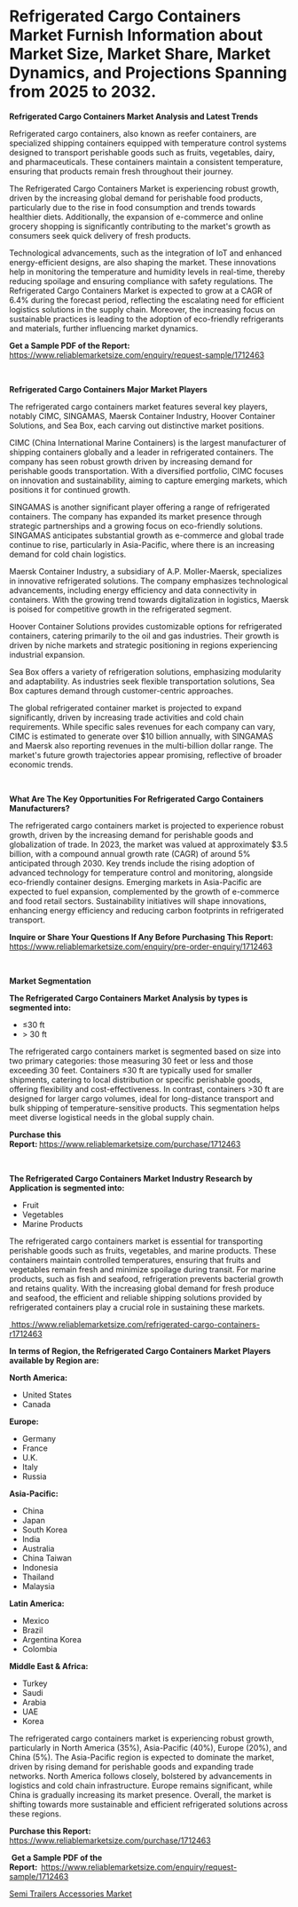 <p><h1>Refrigerated Cargo Containers Market Furnish Information about Market Size, Market Share, Market Dynamics, and Projections Spanning from 2025 to 2032.</h1></p><p><strong>Refrigerated Cargo Containers Market Analysis and Latest Trends</strong></p>
<p><p>Refrigerated cargo containers, also known as reefer containers, are specialized shipping containers equipped with temperature control systems designed to transport perishable goods such as fruits, vegetables, dairy, and pharmaceuticals. These containers maintain a consistent temperature, ensuring that products remain fresh throughout their journey.</p><p>The Refrigerated Cargo Containers Market is experiencing robust growth, driven by the increasing global demand for perishable food products, particularly due to the rise in food consumption and trends towards healthier diets. Additionally, the expansion of e-commerce and online grocery shopping is significantly contributing to the market's growth as consumers seek quick delivery of fresh products. </p><p>Technological advancements, such as the integration of IoT and enhanced energy-efficient designs, are also shaping the market. These innovations help in monitoring the temperature and humidity levels in real-time, thereby reducing spoilage and ensuring compliance with safety regulations. The Refrigerated Cargo Containers Market is expected to grow at a CAGR of 6.4% during the forecast period, reflecting the escalating need for efficient logistics solutions in the supply chain. Moreover, the increasing focus on sustainable practices is leading to the adoption of eco-friendly refrigerants and materials, further influencing market dynamics.</p></p>
<p><strong>Get a Sample PDF of the Report:&nbsp;</strong> <a href="https://www.reliablemarketsize.com/enquiry/request-sample/1712463?utm_campaign=1845&utm_medium=2&utm_source=Github&utm_content=ia&utm_term=11012025&utm_id=refrigerated-cargo-containers">https://www.reliablemarketsize.com/enquiry/request-sample/1712463</a></p>
<p>&nbsp;</p>
<p><strong>Refrigerated Cargo Containers Major Market Players</strong></p>
<p><p>The refrigerated cargo containers market features several key players, notably CIMC, SINGAMAS, Maersk Container Industry, Hoover Container Solutions, and Sea Box, each carving out distinctive market positions.</p><p>CIMC (China International Marine Containers) is the largest manufacturer of shipping containers globally and a leader in refrigerated containers. The company has seen robust growth driven by increasing demand for perishable goods transportation. With a diversified portfolio, CIMC focuses on innovation and sustainability, aiming to capture emerging markets, which positions it for continued growth.</p><p>SINGAMAS is another significant player offering a range of refrigerated containers. The company has expanded its market presence through strategic partnerships and a growing focus on eco-friendly solutions. SINGAMAS anticipates substantial growth as e-commerce and global trade continue to rise, particularly in Asia-Pacific, where there is an increasing demand for cold chain logistics.</p><p>Maersk Container Industry, a subsidiary of A.P. Moller-Maersk, specializes in innovative refrigerated solutions. The company emphasizes technological advancements, including energy efficiency and data connectivity in containers. With the growing trend towards digitalization in logistics, Maersk is poised for competitive growth in the refrigerated segment.</p><p>Hoover Container Solutions provides customizable options for refrigerated containers, catering primarily to the oil and gas industries. Their growth is driven by niche markets and strategic positioning in regions experiencing industrial expansion.</p><p>Sea Box offers a variety of refrigeration solutions, emphasizing modularity and adaptability. As industries seek flexible transportation solutions, Sea Box captures demand through customer-centric approaches.</p><p>The global refrigerated container market is projected to expand significantly, driven by increasing trade activities and cold chain requirements. While specific sales revenues for each company can vary, CIMC is estimated to generate over $10 billion annually, with SINGAMAS and Maersk also reporting revenues in the multi-billion dollar range. The market's future growth trajectories appear promising, reflective of broader economic trends.</p></p>
<p>&nbsp;</p>
<p><strong>What Are The Key Opportunities For Refrigerated Cargo Containers Manufacturers?</strong></p>
<p><p>The refrigerated cargo containers market is projected to experience robust growth, driven by the increasing demand for perishable goods and globalization of trade. In 2023, the market was valued at approximately $3.5 billion, with a compound annual growth rate (CAGR) of around 5% anticipated through 2030. Key trends include the rising adoption of advanced technology for temperature control and monitoring, alongside eco-friendly container designs. Emerging markets in Asia-Pacific are expected to fuel expansion, complemented by the growth of e-commerce and food retail sectors. Sustainability initiatives will shape innovations, enhancing energy efficiency and reducing carbon footprints in refrigerated transport.</p></p>
<p><strong>Inquire or Share Your Questions If Any Before Purchasing This Report:</strong> <a href="https://www.reliablemarketsize.com/enquiry/pre-order-enquiry/1712463?utm_campaign=1845&utm_medium=2&utm_source=Github&utm_content=ia&utm_term=11012025&utm_id=refrigerated-cargo-containers">https://www.reliablemarketsize.com/enquiry/pre-order-enquiry/1712463</a></p>
<p>&nbsp;</p>
<p><strong>Market Segmentation</strong></p>
<p><strong>The Refrigerated Cargo Containers Market Analysis by types is segmented into:</strong></p>
<p><ul><li>≤30 ft</li><li>> 30 ft</li></ul></p>
<p><p>The refrigerated cargo containers market is segmented based on size into two primary categories: those measuring 30 feet or less and those exceeding 30 feet. Containers ≤30 ft are typically used for smaller shipments, catering to local distribution or specific perishable goods, offering flexibility and cost-effectiveness. In contrast, containers >30 ft are designed for larger cargo volumes, ideal for long-distance transport and bulk shipping of temperature-sensitive products. This segmentation helps meet diverse logistical needs in the global supply chain.</p></p>
<p><strong>Purchase this Report:&nbsp;</strong><a href="https://www.reliablemarketsize.com/purchase/1712463?utm_campaign=1845&utm_medium=2&utm_source=Github&utm_content=ia&utm_term=11012025&utm_id=refrigerated-cargo-containers">https://www.reliablemarketsize.com/purchase/1712463</a></p>
<p>&nbsp;</p>
<p><strong>The Refrigerated Cargo Containers Market Industry Research by Application is segmented into:</strong></p>
<p><ul><li>Fruit</li><li>Vegetables</li><li>Marine Products</li></ul></p>
<p><p>The refrigerated cargo containers market is essential for transporting perishable goods such as fruits, vegetables, and marine products. These containers maintain controlled temperatures, ensuring that fruits and vegetables remain fresh and minimize spoilage during transit. For marine products, such as fish and seafood, refrigeration prevents bacterial growth and retains quality. With the increasing global demand for fresh produce and seafood, the efficient and reliable shipping solutions provided by refrigerated containers play a crucial role in sustaining these markets.</p></p>
<p><a href="https://www.reliablemarketsize.com/refrigerated-cargo-containers-r1712463?utm_campaign=1845&utm_medium=2&utm_source=Github&utm_content=ia&utm_term=11012025&utm_id=refrigerated-cargo-containers">&nbsp;https://www.reliablemarketsize.com/refrigerated-cargo-containers-r1712463</a></p>
<p><strong>In terms of Region, the Refrigerated Cargo Containers Market Players available by Region are:</strong></p>
<p>
    <p> <strong> North America: </strong>
        <ul>
            <li>United States</li>
            <li>Canada</li>
        </ul>
        </p> 
    <p> <strong> Europe: </strong>
        <ul>
            <li>Germany</li>
            <li>France</li>
            <li>U.K.</li>
            <li>Italy</li>
            <li>Russia</li>
        </ul>
        </p> 
    <p> <strong> Asia-Pacific: </strong>
        <ul>
            <li>China</li>
            <li>Japan</li>
            <li>South Korea</li>
            <li>India</li>
            <li>Australia</li>
            <li>China Taiwan</li>
            <li>Indonesia</li>
            <li>Thailand</li>
            <li>Malaysia</li>
        </ul>
        </p> 
    <p> <strong> Latin America: </strong>
        <ul>
            <li>Mexico</li>
            <li>Brazil</li>
            <li>Argentina Korea</li>
            <li>Colombia</li>
        </ul>
        </p> 
    <p> <strong> Middle East & Africa: </strong>
        <ul>
            <li>Turkey</li>
            <li>Saudi</li>
            <li>Arabia</li>
            <li>UAE</li>
            <li>Korea</li>
        </ul>
    </p>
    </p>
<p><p>The refrigerated cargo containers market is experiencing robust growth, particularly in North America (35%), Asia-Pacific (40%), Europe (20%), and China (5%). The Asia-Pacific region is expected to dominate the market, driven by rising demand for perishable goods and expanding trade networks. North America follows closely, bolstered by advancements in logistics and cold chain infrastructure. Europe remains significant, while China is gradually increasing its market presence. Overall, the market is shifting towards more sustainable and efficient refrigerated solutions across these regions.</p></p>
<p><strong>Purchase this Report: </strong><a href="https://www.reliablemarketsize.com/purchase/1712463?utm_campaign=1845&utm_medium=2&utm_source=Github&utm_content=ia&utm_term=11012025&utm_id=refrigerated-cargo-containers">https://www.reliablemarketsize.com/purchase/1712463</a></p>
<p>&nbsp;<strong>Get a Sample PDF of the Report:&nbsp;&nbsp;</strong><a href="https://www.reliablemarketsize.com/enquiry/request-sample/1712463?utm_campaign=1845&utm_medium=2&utm_source=Github&utm_content=ia&utm_term=11012025&utm_id=refrigerated-cargo-containers">https://www.reliablemarketsize.com/enquiry/request-sample/1712463</a></p>
<p><strong></strong></p>
<p><p><a href="https://github.com/RickHolmes3/Market-Research-Report-List-7/blob/main/semi-trailers-accessories-market.md?utm_campaign=1845&utm_medium=2&utm_source=Github&utm_content=ia&utm_term=11012025&utm_id=refrigerated-cargo-containers">Semi Trailers Accessories Market</a></p></p>